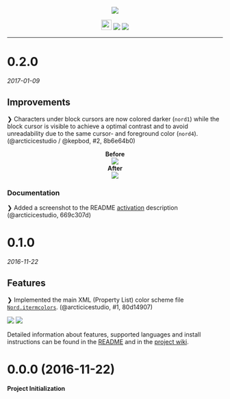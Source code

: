 <p align="center"><img src="https://cdn.rawgit.com/arcticicestudio/nord-iterm2/develop/src/assets/nord-iterm2-banner.svg"/></p>

<p align="center"><img src="https://assets-cdn.github.com/favicon.ico" width=24 height=24/> <a href="https://github.com/arcticicestudio/nord-iterm2/releases/latest"><img src="https://img.shields.io/github/release/arcticicestudio/nord-iterm2.svg?style=flat-square"/></a> <a href="https://github.com/arcticicestudio/nord/releases/tag/v0.2.0"><img src="https://img.shields.io/badge/Nord-v0.2.0-88C0D0.svg?style=flat-square"/></a></p>

---

# 0.2.0
*2017-01-09*
## Improvements
❯ Characters under block cursors are now colored darker (`nord1`) while the block cursor is visible to achieve a optimal contrast and to avoid unreadability due to the same cursor- and foreground color (`nord4`). (@arcticicestudio / @kepbod, #2, 8b6e64b0)

<p align="center"><strong>Before</strong><br><img src="https://cloud.githubusercontent.com/assets/7836623/21782939/83fc004c-d6b5-11e6-84ac-a05fdee61fa5.png"/><br><strong>After</strong><br><img src="https://cloud.githubusercontent.com/assets/7836623/21782954/942b03aa-d6b5-11e6-9f52-af2a2d737b1a.png"/></p>

### Documentation
❯ Added a screenshot to the README [activation](https://github.com/arcticicestudio/nord-iterm2/blob/develop/README.md#activation) description (@arcticicestudio, 669c307d)

# 0.1.0
*2016-11-22*
## Features
❯ Implemented the main XML (Property List) color scheme file [`Nord.itermcolors`](https://github.com/arcticicestudio/nord-iterm2/blob/develop/src/xml/Nord.itermcolors). (@arcticicestudio, #1, 80d14907)

![](https://raw.githubusercontent.com/arcticicestudio/nord-iterm2/develop/src/assets/scrot-colortest.png)
![](https://raw.githubusercontent.com/arcticicestudio/nord-iterm2/develop/src/assets/scrot-htop.png)

Detailed information about features, supported languages and install instructions can be found in the [README](https://github.com/arcticicestudio/nord-iterm2/blob/develop/README.md#installation) and in the [project wiki](https://github.com/arcticicestudio/nord-iterm2/wiki).

# 0.0.0 (2016-11-22)
**Project Initialization**
